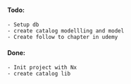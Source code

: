 #### Todo:
    - Setup db
    - create catalog modellling and model
    - Create follow to chapter in udemy

#### Done:
    - Init project with Nx
    - create catalog lib